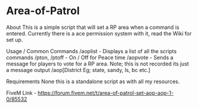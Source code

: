 # Area-of-Patrol

About
This is a simple script that will set a RP area when a command is entered. Currently there is a ace permission system with it, read the Wiki for set up.

Usage / Common Commands
/aoplist - Displays a list of all the scripts commands
/pton, /ptoff - On / Off for Peace time
/aopvote - Sends a message for players to vote for a RP area. Note; this is not recorded its just a message output
/aop[District Eg; state, sandy, ls, bc etc.]

Requirements
None this is a standalone script as with all my resources.

FiveM Link - https://forum.fivem.net/t/area-of-patrol-set-aop-aop-1-0/85532

